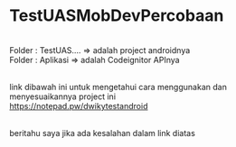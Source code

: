 # TestUASMobDevPercobaan
 
 <br>Folder : TestUAS.... => adalah project androidnya
 <br>Folder : Aplikasi => adalah Codeignitor APInya

<br>link dibawah ini untuk mengetahui cara menggunakan dan menyesuaikannya project ini
<br>https://notepad.pw/dwikytestandroid

<br>beritahu saya jika ada kesalahan dalam link diatas
